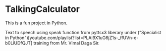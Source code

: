 # TalkingCalculator
This is a fun project in Python.

Text to speech using speak function from pyttsx3 liberary under ("Specialist in Python")[youtube.com/playlist?list=PLAi9X1uG6jZ1s-_ffUVn-e-b0LiUDfQJT] training from Mr. Vimal Daga Sir.

